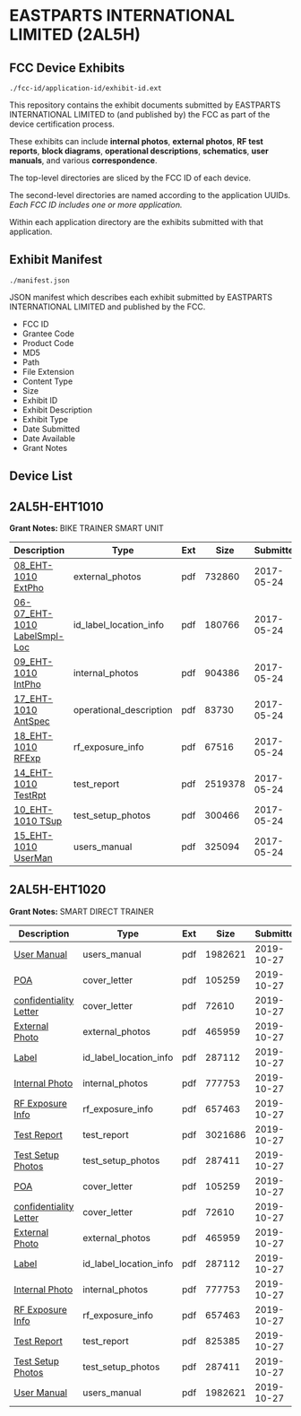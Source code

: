# EASTPARTS INTERNATIONAL LIMITED (2AL5H)
## FCC Device Exhibits

```
./fcc-id/application-id/exhibit-id.ext
```

This repository contains the exhibit documents submitted by EASTPARTS INTERNATIONAL LIMITED to (and published by) the FCC as part of the device certification process.

These exhibits can include **internal photos**, **external photos**, **RF test reports**, **block diagrams**, **operational descriptions**, **schematics**, **user manuals**, and various **correspondence**.

The top-level directories are sliced by the FCC ID of each device.

The second-level directories are named according to the application UUIDs. *Each FCC ID includes one or more application.*

Within each application directory are the exhibits submitted with that application. 

## Exhibit Manifest

```
./manifest.json
```

JSON manifest which describes each exhibit submitted by EASTPARTS INTERNATIONAL LIMITED and published by the FCC.

- FCC ID
- Grantee Code
- Product Code
- MD5
- Path
- File Extension
- Content Type
- Size
- Exhibit ID
- Exhibit Description
- Exhibit Type
- Date Submitted
- Date Available
- Grant Notes

## Device List
## 2AL5H-EHT1010
**Grant Notes:** BIKE TRAINER SMART UNIT

| Description | Type | Ext | Size | Submitted | Available |
| ----------- | ---- | --- | ---- | --------- | --------- |
| [08_EHT-1010 ExtPho](2AL5H-EHT1010/f222c90bfde54f4cc8fbe2af390300bc/3401388.pdf) | external_photos | pdf | 732860 | 2017-05-24 | 2017-05-24 |
| [06-07_EHT-1010 LabelSmpl-Loc](2AL5H-EHT1010/f222c90bfde54f4cc8fbe2af390300bc/3401387.pdf) | id_label_location_info | pdf | 180766 | 2017-05-24 | 2017-05-24 |
| [09_EHT-1010 IntPho](2AL5H-EHT1010/f222c90bfde54f4cc8fbe2af390300bc/3401389.pdf) | internal_photos | pdf | 904386 | 2017-05-24 | 2017-05-24 |
| [17_EHT-1010 AntSpec](2AL5H-EHT1010/f222c90bfde54f4cc8fbe2af390300bc/3401397.pdf) | operational_description | pdf | 83730 | 2017-05-24 | 2017-05-24 |
| [18_EHT-1010 RFExp](2AL5H-EHT1010/f222c90bfde54f4cc8fbe2af390300bc/3401398.pdf) | rf_exposure_info | pdf | 67516 | 2017-05-24 | 2017-05-24 |
| [14_EHT-1010 TestRpt](2AL5H-EHT1010/f222c90bfde54f4cc8fbe2af390300bc/3401394.pdf) | test_report | pdf | 2519378 | 2017-05-24 | 2017-05-24 |
| [10_EHT-1010 TSup](2AL5H-EHT1010/f222c90bfde54f4cc8fbe2af390300bc/3401390.pdf) | test_setup_photos | pdf | 300466 | 2017-05-24 | 2017-05-24 |
| [15_EHT-1010 UserMan](2AL5H-EHT1010/f222c90bfde54f4cc8fbe2af390300bc/3401395.pdf) | users_manual | pdf | 325094 | 2017-05-24 | 2017-05-24 |
## 2AL5H-EHT1020
**Grant Notes:** SMART DIRECT TRAINER

| Description | Type | Ext | Size | Submitted | Available |
| ----------- | ---- | --- | ---- | --------- | --------- |
| [User Manual](2AL5H-EHT1020/ee6ec6896f982c19534ade646fb03661/4492086.pdf) | users_manual | pdf | 1982621 | 2019-10-27 | 2019-10-27 |
| [POA](2AL5H-EHT1020/ee6ec6896f982c19534ade646fb03661/4492061.pdf) | cover_letter | pdf | 105259 | 2019-10-27 | 2019-10-27 |
| [confidentiality Letter](2AL5H-EHT1020/ee6ec6896f982c19534ade646fb03661/4492064.pdf) | cover_letter | pdf | 72610 | 2019-10-27 | 2019-10-27 |
| [External Photo](2AL5H-EHT1020/ee6ec6896f982c19534ade646fb03661/4492066.pdf) | external_photos | pdf | 465959 | 2019-10-27 | 2019-10-27 |
| [Label](2AL5H-EHT1020/ee6ec6896f982c19534ade646fb03661/4492068.pdf) | id_label_location_info | pdf | 287112 | 2019-10-27 | 2019-10-27 |
| [Internal Photo](2AL5H-EHT1020/ee6ec6896f982c19534ade646fb03661/4492067.pdf) | internal_photos | pdf | 777753 | 2019-10-27 | 2019-10-27 |
| [RF Exposure Info](2AL5H-EHT1020/ee6ec6896f982c19534ade646fb03661/4492069.pdf) | rf_exposure_info | pdf | 657463 | 2019-10-27 | 2019-10-27 |
| [Test Report](2AL5H-EHT1020/ee6ec6896f982c19534ade646fb03661/4492073.pdf) | test_report | pdf | 3021686 | 2019-10-27 | 2019-10-27 |
| [Test Setup Photos](2AL5H-EHT1020/ee6ec6896f982c19534ade646fb03661/4492072.pdf) | test_setup_photos | pdf | 287411 | 2019-10-27 | 2019-10-27 |
| [POA](2AL5H-EHT1020/209db2c3de32ddf871b4d66ce692ed4a/4492061.pdf) | cover_letter | pdf | 105259 | 2019-10-27 | 2019-10-27 |
| [confidentiality Letter](2AL5H-EHT1020/209db2c3de32ddf871b4d66ce692ed4a/4492064.pdf) | cover_letter | pdf | 72610 | 2019-10-27 | 2019-10-27 |
| [External Photo](2AL5H-EHT1020/209db2c3de32ddf871b4d66ce692ed4a/4492066.pdf) | external_photos | pdf | 465959 | 2019-10-27 | 2019-10-27 |
| [Label](2AL5H-EHT1020/209db2c3de32ddf871b4d66ce692ed4a/4492068.pdf) | id_label_location_info | pdf | 287112 | 2019-10-27 | 2019-10-27 |
| [Internal Photo](2AL5H-EHT1020/209db2c3de32ddf871b4d66ce692ed4a/4492067.pdf) | internal_photos | pdf | 777753 | 2019-10-27 | 2019-10-27 |
| [RF Exposure Info](2AL5H-EHT1020/209db2c3de32ddf871b4d66ce692ed4a/4492069.pdf) | rf_exposure_info | pdf | 657463 | 2019-10-27 | 2019-10-27 |
| [Test Report](2AL5H-EHT1020/209db2c3de32ddf871b4d66ce692ed4a/4492135.pdf) | test_report | pdf | 825385 | 2019-10-27 | 2019-10-27 |
| [Test Setup Photos](2AL5H-EHT1020/209db2c3de32ddf871b4d66ce692ed4a/4492072.pdf) | test_setup_photos | pdf | 287411 | 2019-10-27 | 2019-10-27 |
| [User Manual](2AL5H-EHT1020/209db2c3de32ddf871b4d66ce692ed4a/4492086.pdf) | users_manual | pdf | 1982621 | 2019-10-27 | 2019-10-27 |

